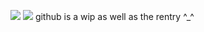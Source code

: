 ![](https://i.imgur.com/roiWBlP.png)
![](https://i.imgur.com/cZLCfjR.gif) github is a wip as well as the rentry ^_^
